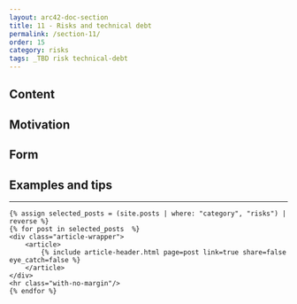 ```yaml
---
layout: arc42-doc-section
title: 11 - Risks and technical debt
permalink: /section-11/
order: 15
category: risks
tags: _TBD risk technical-debt
---
```


## Content

## Motivation

## Form


## Examples and tips

<div id="search-results">
    <hr id="first-hr" class="with-no-margin"/>

    {% assign selected_posts = (site.posts | where: "category", "risks") | reverse %}
    {% for post in selected_posts  %}
    <div class="article-wrapper">
        <article>
            {% include article-header.html page=post link=true share=false eye_catch=false %}
        </article>
    </div>
    <hr class="with-no-margin"/>
    {% endfor %}
</div>
